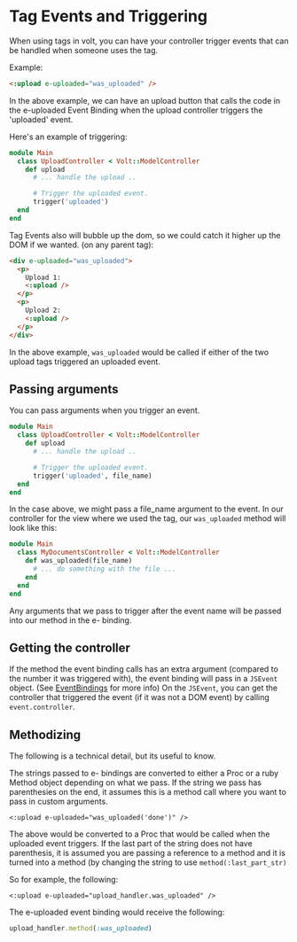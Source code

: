# Tag Events and Triggering

When using tags in volt, you can have your controller trigger events that can be handled when someone uses the tag.

Example:


```html
<:upload e-uploaded="was_uploaded" />
```

In the above example, we can have an upload button that calls the code in the e-uploaded Event Binding when the upload controller triggers the 'uploaded' event.

Here's an example of triggering:

```ruby
module Main
  class UploadController < Volt::ModelController
    def upload
      # ... handle the upload ..

      # Trigger the uploaded event.
      trigger('uploaded')
  end
end
```

Tag Events also will bubble up the dom, so we could catch it higher up the DOM if we wanted.  (on any parent tag):

```html
<div e-uploaded="was_uploaded">
  <p>
    Upload 1:
    <:upload />
  </p>
  <p>
    Upload 2:
    <:upload />
  </p>
</div>
```

In the above example, ```was_uploaded``` would be called if either of the two upload tags triggered an uploaded event.

## Passing arguments

You can pass arguments when you trigger an event.

```ruby
module Main
  class UploadController < Volt::ModelController
    def upload
      # ... handle the upload ..

      # Trigger the uploaded event.
      trigger('uploaded', file_name)
  end
end
```

In the case above, we might pass a file_name argument to the event.  In our controller for the view where we used the tag, our ```was_uploaded``` method will look like this:

```ruby
module Main
  class MyDocumentsController < Volt::ModelController
    def was_uploaded(file_name)
      # ... do something with the file ...
    end
  end
end
```

Any arguments that we pass to trigger after the event name will be passed into our method in the e- binding.

## Getting the controller

If the method the event binding calls has an extra argument (compared to the number it was triggered with), the event binding will pass in a ```JSEvent``` object.  (See [EventBindings](event_bindings.md) for more info)  On the ```JSEvent```, you can get the controller that triggered the event (if it was not a DOM event) by calling ```event.controller```.

## Methodizing

The following is a technical detail, but its useful to know.

The strings passed to e- bindings are converted to either a Proc or a ruby Method object depending on what we pass.  If the string we pass has parenthesies on the end, it assumes this is a method call where you want to pass in custom arguments.

```<:upload e-uploaded="was_uploaded('done')" />```

The above would be converted to a Proc that would be called when the uploaded event triggers.  If the last part of the string does not have parenthesis, it is assumed you are passing a reference to a method and it is turned into a method (by changing the string to use ```method(:last_part_str)```

So for example, the following:

```<:upload e-uploaded="upload_handler.was_uploaded" />```

The e-uploaded event binding would receive the following:

```ruby
upload_handler.method(:was_uploaded)
```
